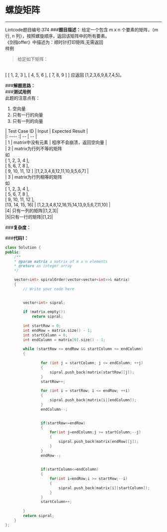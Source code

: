 # 螺旋矩阵
---
Lintcode题目编号:374
###**题目描述：**
给定一个包含 m x n 个要素的矩阵，（m 行, n 列），按照螺旋顺序，返回该矩阵中的所有要素。  
《剑指offer》中描述为：顺时针打印矩阵,无需返回  
样例  
>给定如下矩阵：
<br>
[
 [ 1, 2, 3 ],  
 [ 4, 5, 6 ],  
 [ 7, 8, 9 ]
]  
应返回 [1,2,3,6,9,8,7,4,5]。

###**解题思路：**  
###**测试用例**  
此题的注意点有：
1. 空向量
2. 只有一行的向量
3. 只有一列的向量  

| Test Case ID | Input | Expected Result |  
|: ---- :| -- | -- |  
| 1 | matrix中没有元素 | 程序不会崩溃，返回空向量 |  
| 2 | matrix为行列不等的矩阵<br>如<br>[ 1, 2, 3, 4 ], <br>[ 5, 6, 7, 8 ], <br>[ 9, 10, 11, 12 ] |[1,2,3,4,8,12,11,10,9,5,6,7] |  
| 3 | matrix为行列相等的矩阵<br>如<br>[ 1, 2, 3, 4 ], <br>[ 5, 6, 7, 8 ], <br>[ 9, 10, 11, 12 ],<br>[13, 14, 15, 16]  | [1,2,3,4,8,12,16,15,14,13,9,5,6,7,11,10] |  
|4| 只有一列的矩阵|[1,2,3]|  
|5|只有一行的矩阵|[1,2]|

###**复杂度：**  

###**代码1：**

```C++
class Solution {
public:
	/**
	* @param matrix a matrix of m x n elements
	* @return an integer array
	*/

	vector<int> spiralOrder(vector<vector<int>>& matrix)
	{
		// Write your code here

		
		vector<int> sipral;
		
		if (matrix.empty())
			return sipral;
			
		int startRow = 0;
		int endRow = matrix.size() - 1;
		int startColumn = 0;
		int endColumn = matrix[0].size() - 1;
		
		while (startRow <= endRow && startColumn <= endColumn)
		{
			
				for (int j = startColumn; j <= endColumn; ++j)
				{
					sipral.push_back(matrix[startRow][j]);
				}
				startRow++;
			
				for (int i = startRow; i <= endRow; ++i)
				{
					sipral.push_back(matrix[i][endColumn]);
				}
				endColumn--;
			

				if(startRow<=endRow)
				{ 
				    for(int j=endColumn;j >= startColumn;--j)
				    {
					    sipral.push_back(matrix[endRow][j]);
				    }
                }
                endRow--;
                
                
                if(startColumn<=endColumn)
                {
                    for(int i=endRow;i >= startRow;--i)
				    {
					    sipral.push_back(matrix[i][startColumn]);
				    }
                }
		        startColumn++;
		
		}
        return sipral;
	}
};

```



